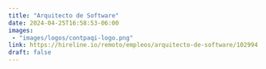 ```yaml
---
title: "Arquitecto de Software"
date: 2024-04-25T16:58:53-06:00
images: 
 - "images/logos/contpaqi-logo.png"
link: https://hireline.io/remoto/empleos/arquitecto-de-software/102994
draft: false
---
```


